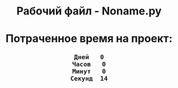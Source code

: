 <h1><center>Рабочий файл - Noname.py</center></h1><h1><center>Потраченное время на проект:</center></h1><h3><center><pre>Дней	0
Часов	0
Минут	0
Секунд	14</pre></center></h3>